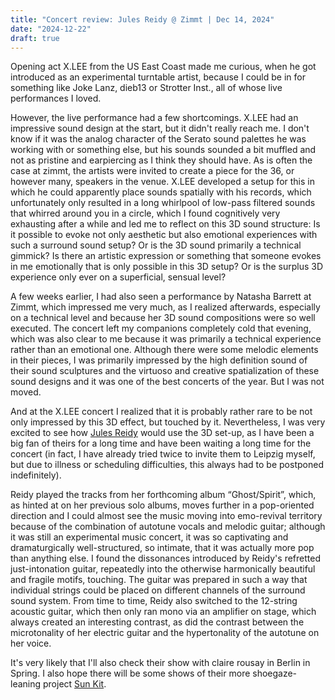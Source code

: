 ```yaml
---
title: "Concert review: Jules Reidy @ Zimmt | Dec 14, 2024"
date: "2024-12-22"
draft: true
---
```


Opening act X.LEE from the US East Coast made me curious, when he got introduced as an experimental turntable artist, because I could be in for something like Joke Lanz, dieb13 or Strotter Inst., all of whose live performances I loved.

However, the live performance had a few shortcomings. X.LEE had an impressive sound design at the start, but it didn't really reach me. I don't know if it was the analog character of the Serato sound palettes he was working with or something else, but his sounds sounded a bit muffled and not as pristine and earpiercing as I think they should have. As is often the case at zimmt, the artists were invited to create a piece for the 36, or however many, speakers in the venue. X.LEE developed a setup for this in which he could apparently place sounds spatially with his records, which unfortunately only resulted in a long whirlpool of low-pass filtered sounds that whirred around you in a circle, which I found cognitively very exhausting after a while and led me to reflect on this 3D sound structure: Is it possible to evoke not only aesthetic but also emotional experiences with such a surround sound setup? Or is the 3D sound primarily a technical gimmick? Is there an artistic expression or something that someone evokes in me emotionally that is only possible in this 3D setup? Or is the surplus 3D experience only ever on a superficial, sensual level?

A few weeks earlier, I had also seen a performance by Natasha Barrett at Zimmt, which impressed me very much, as I realized afterwards, especially on a technical level and because her 3D sound compositions were so well executed. The concert left my companions completely cold that evening, which was also clear to me because it was primarily a technical experience rather than an emotional one. Although there were some melodic elements in their pieces, I was primarily impressed by the high definition sound of their sound sculptures and the virtuoso and creative spatialization of these sound designs and it was one of the best concerts of the year. But I was not moved.

And at the X.LEE concert I realized that it is probably rather rare to be not only impressed by this 3D effect, but touched by it. Nevertheless, I was very excited to see how [Jules Reidy](http://julesreidy.com) would use the 3D set-up, as I have been a big fan of theirs for a long time and have been waiting a long time for the concert (in fact, I have already tried twice to invite them to Leipzig myself, but due to illness or scheduling difficulties, this always had to be postponed indefinitely).

Reidy played the tracks from her forthcoming album “Ghost/Spirit”, which, as hinted at on her previous solo albums, moves further in a pop-oriented direction and I could almost see the music moving into emo-revival territory because of the combination of autotune vocals and melodic guitar; although it was still an experimental music concert, it was so captivating and dramaturgically well-structured, so intimate, that it was actually more pop than anything else. I found the dissonances introduced by Reidy's refretted just-intonation guitar, repeatedly into the otherwise harmonically beautiful and fragile motifs, touching. The guitar was prepared in such a way that individual strings could be placed on different channels of the surround sound system. From time to time, Reidy also switched to the 12-string acoustic guitar, which then only ran mono via an amplifier on stage, which always created an interesting contrast, as did the contrast between the microtonality of her electric guitar and the hypertonality of the autotune on her voice.

It's very likely that I'll also check their show with claire rousay in Berlin in Spring. I also hope there will be some shows of their more shoegaze-leaning project [Sun Kit](https://sunkit.bandcamp.com).
